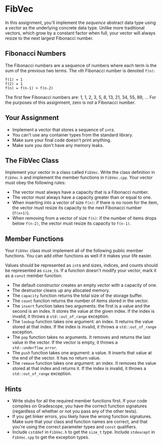 # FibVec

In this assignment,  you'll implement the _sequence_ abstract data type  using a
_vector_ as the underlying concrete data type.  Unlike more traditional vectors,
which grow by a constant factor when full, your vector will always resize to the
next largest Fibonacci number.


## Fibonacci Numbers

The  Fibonacci numbers are  a sequence of numbers  where each term is the sum of
the previous two terms.  The `n`th Fibonacci number is denoted `f(n)`:

```
f(1) = 1
f(2) = 1
f(n) = f(n-1) + f(n-2)
```

The first few Fibonacci numbers are:  1, 1, 2, 3, 5, 8, 13, 21, 34, 55, 89, ...
For the purposes of this assignment, zero is not a Fibonacci number.


## Your Assignment

- Implement a vector that stores a sequence of `int`s.
- You can't use any container types from the standard library.
- Make sure your final code doesn't print anything.
- Make sure you don't have any memory leaks.


## The FibVec Class

Implement your vector in a class called `FibVec`.  Write the class definition in
`FibVec.h` and implement the member functions in `FibVec.cpp`.  Your vector must
obey the following rules:

- The vector must always have a capacity that is a Fibonacci number.
- The vector must always have a capacity greater than or equal to one.
- When inserting into a vector of size `f(n)`: if there is no room for the item,
  the vector must resize its capacity to the next Fibonacci number (`f(n+1)`).
- When removing from a vector of size `f(n)`: if the number of items drops below
  `f(n-2)`, the vector must resize its capacity to `f(n-1)`.


## Member Functions

Your `FibVec` class must implement all of the following public member functions.
You can add other functions as well if it makes your life easier.

Values should be represented as `int`s  and sizes, indices, and counts should be
represented as `size_t`s. If a function doesn't modify your vector, mark it as a
`const` member function.

- The default constructor creates an empty vector with a capacity of one.
- The destructor cleans up any allocated memory.
- The `capacity` function returns the total size of the storage buffer.
- The `count` function returns the number of items stored in the vector.
- The `insert` function takes two arguments: the first is a value and the
  second is an index.  It stores the value at the given index.  If the index
  is invalid, it throws a `std::out_of_range` exception.
- The `lookup` function takes one argument: an index.  It returns the value
  stored at that index. If the index is invalid, it throws a `std::out_of_range`
  exception.
- The `pop` function takes no arguments.  It removes and returns the last value
  in the vector.  If the vector is empty, it throws a `std::underflow_error`.
- The `push` function takes one argument: a value.  It inserts that value at
  the end of the vector.  It has no return value.
- The `remove` function takes one argument: an index.  It removes the value
  stored at that index and returns it.  If the index is invalid, it throws a
  `std::out_of_range` exception.


## Hints

- Write stubs for all the required member functions first. If your code compiles
  on Gradescope, you have the correct function signatures (regardless of whether
  or not you pass any of the other tests).
- If you get linker errors, you likely have the wrong function signatures.  Make
  sure that your class and function names are correct, and that you're using the
  correct parameter types and `const` qualifiers.
- Include `cstddef` in `FibVec.h` to get the `size_t` type.  Include `stdexcept`
  in `FibVec.cpp` to get the exception types.
